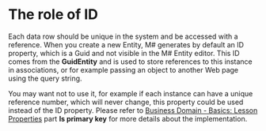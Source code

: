# The role of ID

Each data row should be unique in the system and be accessed with a reference. When you create a new Entity, M# generates by default an ID property, which is a Guid and not visible in the M# Entity editor. This ID comes from the **GuidEntity** and is used to store references to this instance in associations, or for example passing an object to another Web page using the query string.

You may want not to use it, for example if each instance can have a unique reference number, which will never change, this property could be used instead of the ID property. Please refer to [Business Domain - Basics: Lesson Properties](https://github.com/Geeksltd/MSharp.Docs/blob/master/Domain/Properties.md) part **Is primary key** for more details about the implementation.